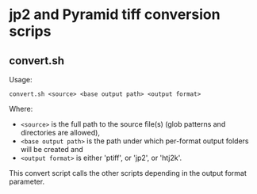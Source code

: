# jp2 and Pyramid tiff conversion scrips


## convert.sh

Usage:

```
convert.sh <source> <base output path> <output format>
```

Where:

* `<source>` is the full path to the source file(s) (glob patterns and directories are allowed),
* `<base output path>` is the path under which per-format output folders will be created and 
* `<output format>` is either 'ptiff', or 'jp2', or 'htj2k'.

This convert script calls the other scripts depending in the output format parameter.
